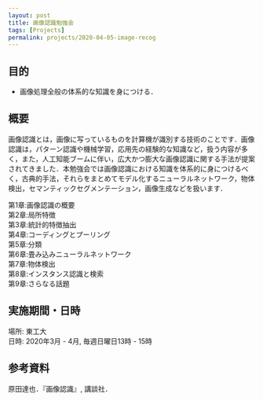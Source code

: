 ```yaml
---
layout: post
title: 画像認識勉強会
tags: [Projects]
permalink: projects/2020-04-05-image-recog
---
```

## 目的
- 画像処理全般の体系的な知識を身につける．

## 概要

画像認識とは，画像に写っているものを計算機が識別する技術のことです．画像認識は，パターン認識や機械学習，応用先の経験的な知識など，扱う内容が多く，また，人工知能ブームに伴い，広大かつ膨大な画像認識に関する手法が提案されてきました．本勉強会では画像認識における知識を体系的に身につけるべく，古典的手法，それらをまとめてモデル化するニューラルネットワーク，物体検出，セマンティックセグメンテーション，画像生成などを扱います．

第1章:画像認識の概要 \
第2章:局所特徴 \
第3章:統計的特徴抽出 \
第4章:コーディングとプーリング \
第5章:分類 \
第6章:畳み込みニューラルネットワーク \
第7章:物体検出 \
第8章:インスタンス認識と検索 \
第9章:さらなる話題

## 実施期間・日時

場所: 東工大 \
日時: 2020年3月 - 4月, 毎週日曜日13時 - 15時


## 参考資料

原田達也．『画像認識』, 講談社．